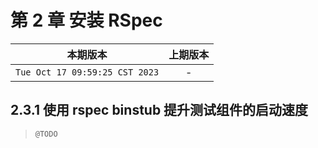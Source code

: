 # 第 2 章 安装 RSpec

|本期版本|上期版本
|:---:|:---:|
`Tue Oct 17 09:59:25 CST 2023` | -


## 2.3.1 使用 rspec binstub 提升测试组件的启动速度

> `@TODO`